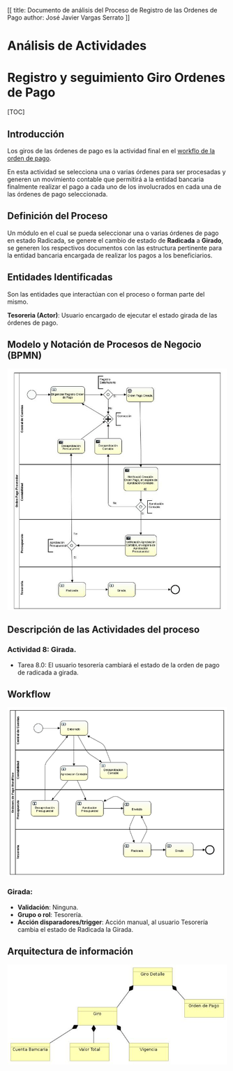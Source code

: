 [[
title: Documento de análisis del Proceso de Registro de las Ordenes de Pago
author: José Javier Vargas Serrato
]]

Análisis de Actividades
=======================

Registro y seguimiento Giro Ordenes de Pago
==========================

[TOC]

Introducción
------------

Los giros de las órdenes de pago es la  actividad final en el [workflo de la orden de pago](/Kronos/orden_pago/analisis/analisis_actividades.html#workflow).

En esta actividad se selecciona una o varias órdenes para ser procesadas y generen un movimiento contable que permitirá a la entidad bancaria finalmente realizar el pago a cada uno de los involucrados en cada una de las órdenes de pago seleccionada.


Definición del Proceso
----------------------

Un módulo en el cual se pueda seleccionar una o varias órdenes de pago en estado Radicada, se genere el cambio de estado de **Radicada** a  **Girado**, se generen los respectivos documentos con las estructura pertinente para la entidad bancaria encargada de realizar los pagos a los beneficiarios.

Entidades Identificadas
-----------------------------------------------

Son las entidades que interactúan con el proceso o forman parte del mismo.

**Tesoreria (Actor)**: Usuario encargado de ejecutar el estado girada de las órdenes de pago.


Modelo y Notación de Procesos de Negocio (BPMN)
-----------------------------------------------

![Figura 2. BPMN Orden Pago ](../../orden_pago/img/OrdenPagoProveedor.jpg)


Descripción de las Actividades del proceso
------------------------------------------
### Actividad 8: Girada.

* Tarea 8.0: El usuario tesorería cambiará el estado de la orden de pago de radicada a girada.


Workflow
-----------------------------------------------

![Figura 3. Workflow Orden Pago ](../../orden_pago/img/WordFlowOp.png)

### Girada:
* **Validación**: Ninguna.
* **Grupo o rol**: Tesorería.
* **Acción disparadores/trigger**: Acción manual, al usuario Tesorería cambia el estado de  Radicada la Girada.


Arquitectura de información
-----------------------------------------------

![Figura 4. Arquitectura de Información Orden Pago ](../img/arquitectura_de_informacion.jpg)
